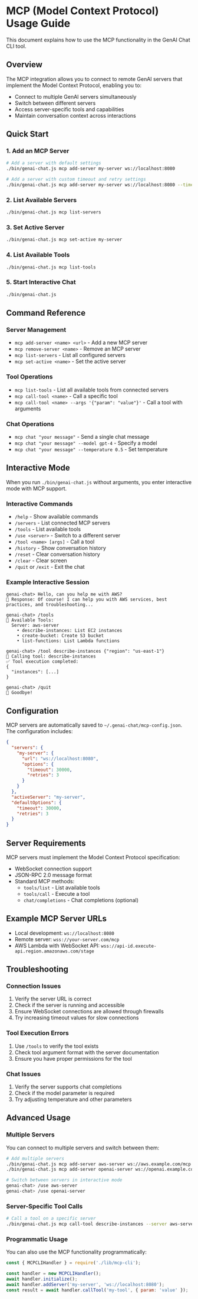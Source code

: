 # MCP (Model Context Protocol) Usage Guide

This document explains how to use the MCP functionality in the GenAI Chat CLI tool.

## Overview

The MCP integration allows you to connect to remote GenAI servers that implement the Model Context Protocol, enabling you to:

- Connect to multiple GenAI servers simultaneously
- Switch between different servers
- Access server-specific tools and capabilities
- Maintain conversation context across interactions

## Quick Start

### 1. Add an MCP Server

```bash
# Add a server with default settings
./bin/genai-chat.js mcp add-server my-server ws://localhost:8080

# Add a server with custom timeout and retry settings
./bin/genai-chat.js mcp add-server my-server ws://localhost:8080 --timeout 60000 --retries 5
```

### 2. List Available Servers

```bash
./bin/genai-chat.js mcp list-servers
```

### 3. Set Active Server

```bash
./bin/genai-chat.js mcp set-active my-server
```

### 4. List Available Tools

```bash
./bin/genai-chat.js mcp list-tools
```

### 5. Start Interactive Chat

```bash
./bin/genai-chat.js
```

## Command Reference

### Server Management

- `mcp add-server <name> <url>` - Add a new MCP server
- `mcp remove-server <name>` - Remove an MCP server
- `mcp list-servers` - List all configured servers
- `mcp set-active <name>` - Set the active server

### Tool Operations

- `mcp list-tools` - List all available tools from connected servers
- `mcp call-tool <name>` - Call a specific tool
- `mcp call-tool <name> --args '{"param": "value"}'` - Call a tool with arguments

### Chat Operations

- `mcp chat "your message"` - Send a single chat message
- `mcp chat "your message" --model gpt-4` - Specify a model
- `mcp chat "your message" --temperature 0.5` - Set temperature

## Interactive Mode

When you run `./bin/genai-chat.js` without arguments, you enter interactive mode with MCP support.

### Interactive Commands

- `/help` - Show available commands
- `/servers` - List connected MCP servers
- `/tools` - List available tools
- `/use <server>` - Switch to a different server
- `/tool <name> [args]` - Call a tool
- `/history` - Show conversation history
- `/reset` - Clear conversation history
- `/clear` - Clear screen
- `/quit` or `/exit` - Exit the chat

### Example Interactive Session

```
genai-chat> Hello, can you help me with AWS?
🤖 Response: Of course! I can help you with AWS services, best practices, and troubleshooting...

genai-chat> /tools
🔧 Available Tools:
  Server: aws-server
    • describe-instances: List EC2 instances
    • create-bucket: Create S3 bucket
    • list-functions: List Lambda functions

genai-chat> /tool describe-instances {"region": "us-east-1"}
🔧 Calling tool: describe-instances
✅ Tool execution completed:
{
  "instances": [...]
}

genai-chat> /quit
👋 Goodbye!
```

## Configuration

MCP servers are automatically saved to `~/.genai-chat/mcp-config.json`. The configuration includes:

```json
{
  "servers": {
    "my-server": {
      "url": "ws://localhost:8080",
      "options": {
        "timeout": 30000,
        "retries": 3
      }
    }
  },
  "activeServer": "my-server",
  "defaultOptions": {
    "timeout": 30000,
    "retries": 3
  }
}
```

## Server Requirements

MCP servers must implement the Model Context Protocol specification:

- WebSocket connection support
- JSON-RPC 2.0 message format
- Standard MCP methods:
  - `tools/list` - List available tools
  - `tools/call` - Execute a tool
  - `chat/completions` - Chat completions (optional)

## Example MCP Server URLs

- Local development: `ws://localhost:8080`
- Remote server: `wss://your-server.com/mcp`
- AWS Lambda with WebSocket API: `wss://api-id.execute-api.region.amazonaws.com/stage`

## Troubleshooting

### Connection Issues

1. Verify the server URL is correct
2. Check if the server is running and accessible
3. Ensure WebSocket connections are allowed through firewalls
4. Try increasing timeout values for slow connections

### Tool Execution Errors

1. Use `/tools` to verify the tool exists
2. Check tool argument format with the server documentation
3. Ensure you have proper permissions for the tool

### Chat Issues

1. Verify the server supports chat completions
2. Check if the model parameter is required
3. Try adjusting temperature and other parameters

## Advanced Usage

### Multiple Servers

You can connect to multiple servers and switch between them:

```bash
# Add multiple servers
./bin/genai-chat.js mcp add-server aws-server ws://aws.example.com/mcp
./bin/genai-chat.js mcp add-server openai-server ws://openai.example.com/mcp

# Switch between servers in interactive mode
genai-chat> /use aws-server
genai-chat> /use openai-server
```

### Server-Specific Tool Calls

```bash
# Call a tool on a specific server
./bin/genai-chat.js mcp call-tool describe-instances --server aws-server --args '{"region": "us-east-1"}'
```

### Programmatic Usage

You can also use the MCP functionality programmatically:

```javascript
const { MCPCLIHandler } = require('./lib/mcp-cli');

const handler = new MCPCLIHandler();
await handler.initialize();
await handler.addServer('my-server', 'ws://localhost:8080');
const result = await handler.callTool('my-tool', { param: 'value' });
```

